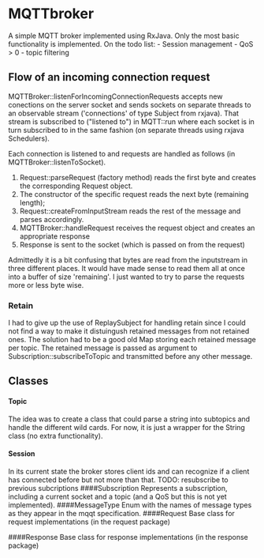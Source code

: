 # MQTTbroker

A simple MQTT broker implemented using RxJava. Only the most basic functionality is implemented.
On the todo list:
    - Session management
    - QoS > 0
    - topic filtering

## Flow of an incoming connection request
MQTTBroker::listenForIncomingConnectionRequests accepts new conections on the server socket and sends
sockets on separate threads to an observable stream ('connections' of type Subject<Socket> from rxjava).
That stream is subscribed to ("listened to") in MQTT::run where each socket is in turn subscribed to in
the same fashion (on separate threads using rxjava Schedulers).

Each connection is listened to and requests are handled as follows (in MQTTBroker::listenToSocket).
 1. Request::parseRequest (factory method) reads the first byte and creates the corresponding Request object.
 2. The constructor of the specific request reads the next byte (remaining length);
 3. Request::createFromInputStream reads the rest of the message and parses accordingly.
 4. MQTTBroker::handleRequest receives the request object and creates an appropriate response
 5. Response is sent to the socket (which is passed on from the request)

Admittedly it is a bit confusing that bytes are read from the inputstream in three different places.
It would have made sense to read them all at once into a buffer of size 'remaining'. I just wanted to
try to parse the requests more or less byte wise.

### Retain
I had to give up the use of ReplaySubject for handling retain since I could not find a way to make it 
distuingush retained messages from not retained ones. The solution had to be a good old Map storing each
retained message per topic. The retained message is passed as argument to Subscription::subscribeToTopic
and transmitted before any other message.

## Classes
 
#### Topic
The idea was to create a class that could parse a string into subtopics and handle the different wild cards.
For now, it is just a wrapper for the String class (no extra functionality). 
#### Session
In its current state the broker stores client ids and can recognize if a client has connected before but not more than
that. TODO: resubscribe to previous subcriptions
####Subscription
Represents a subscription, including a current socket and a topic (and a QoS but this is not yet implemented).
####MessageType
Enum with the names of message types as they appear in the mqqt specification.
####Request
Base class for request implementations (in the request package)

####Response
Base class for response implementations (in the response package)


